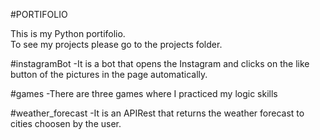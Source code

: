 #PORTIFOLIO

This is my Python portifolio.  
To see my projects please go to the projects folder. 

#instagramBot
-It is a bot that opens the Instagram and clicks on the like button of the pictures in the page automatically.

#games
-There are three games where I practiced my logic skills

#weather_forecast
-It is an APIRest that returns the weather forecast to cities choosen by the user. 